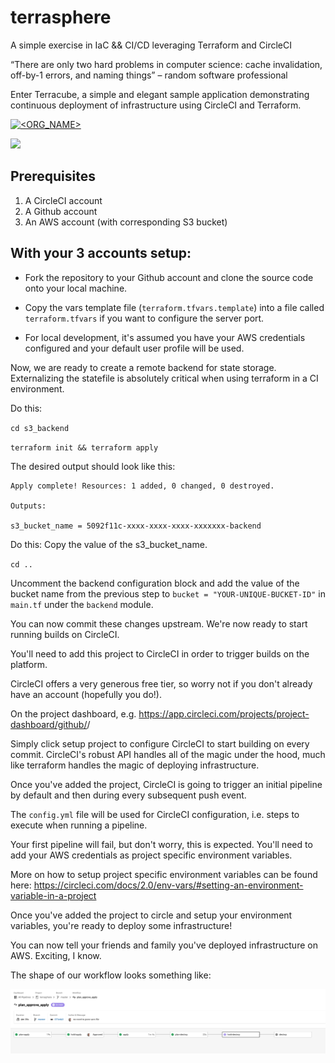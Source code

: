 # terrasphere

A simple exercise in IaC &amp;&amp; CI/CD leveraging Terraform and CircleCI

“There are only two hard problems in computer science: cache invalidation, off-by-1 errors, and naming things” 
– random software professional

Enter Terracube, a simple and elegant sample application demonstrating continuous deployment of infrastructure using CircleCI and Terraform.

[![<ORG_NAME>](https://circleci.com/gh/aedifex/terrasphere.svg?style=svg)](https://app.circleci.com/pipelines/github/aedifex/terrasphere)

![](terragif.gif)

## Prerequisites 

1.	A CircleCI account
2.	A Github account
3.	An AWS account (with corresponding S3 bucket)

## With your 3 accounts setup:
- Fork the repository to your Github account and clone the source code onto your local machine.

- Copy the vars template file (`terraform.tfvars.template`) into a file called `terraform.tfvars` if you want to configure the server port.

- For local development, it's assumed you have your AWS credentials configured and your default user profile will be used.

Now, we are ready to create a remote backend for state storage. Externalizing the statefile is absolutely critical when using terraform in a CI environment.

Do this:

`cd s3_backend`

`terraform init && terraform apply`

The desired output should look like this:

```
Apply complete! Resources: 1 added, 0 changed, 0 destroyed.

Outputs:

s3_bucket_name = 5092f11c-xxxx-xxxx-xxxx-xxxxxxx-backend
```

Do this:
Copy the value of the s3_bucket_name.

``cd ..``

Uncomment the backend configuration block and add the value of the bucket name from the previous step to `bucket = "YOUR-UNIQUE-BUCKET-ID"` in `main.tf` under the `backend` module.

You can now commit these changes upstream. We're now ready to start running builds on CircleCI.

You'll need to add this project to CircleCI in order to trigger builds on the platform.

CircleCI offers a very generous free tier, so worry not if you don't already have an account (hopefully you do!).

On the project dashboard, e.g.
https://app.circleci.com/projects/project-dashboard/github/<GH-user-name>/

Simply click setup project to configure CircleCI to start building on every commit. CircleCI's robust API handles all of the magic under the hood, much like terraform handles the magic of deploying infrastructure.

Once you've added the project, CircleCI is going to trigger an initial pipeline by default and then during every subsequent push event. 

The `config.yml` file will be used for CircleCI configuration, i.e. steps to execute when running a pipeline.

Your first pipeline will fail, but don't worry, this is expected. You'll need to add your AWS credentials as project specific environment variables.

More on how to setup project specific environment variables can be found here: https://circleci.com/docs/2.0/env-vars/#setting-an-environment-variable-in-a-project

Once you've added the project to circle and setup your environment variables, you're ready to deploy some infrastructure! 

You can now tell your friends and family you've deployed infrastructure on AWS. Exciting, I know.

The shape of our workflow looks something like:

![Image of jobs after staging merge](https://github.com/aedifex/terrasphere/blob/master/.images/TerraformWorkflow.png)
